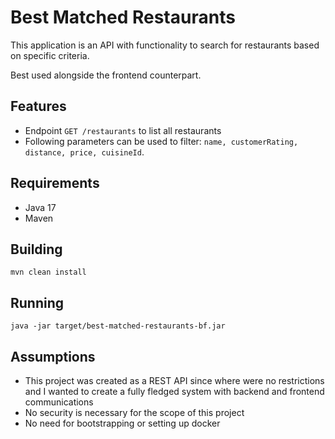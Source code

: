 # Best Matched Restaurants
This application is an API with functionality to search for restaurants based on specific criteria.

Best used alongside the frontend counterpart.

## Features
- Endpoint ```GET /restaurants``` to list all restaurants
- Following parameters can be used to filter: ```name, customerRating, distance, price, cuisineId```.

## Requirements
- Java 17
- Maven

## Building
 ```mvn clean install```

## Running
```java -jar target/best-matched-restaurants-bf.jar```

## Assumptions
- This project was created as a REST API since where were no restrictions and I wanted to create a fully fledged system with backend and frontend communications
- No security is necessary for the scope of this project
- No need for bootstrapping or setting up docker
